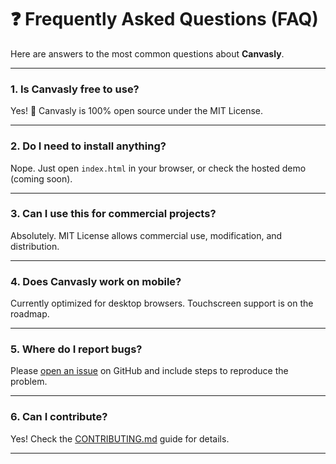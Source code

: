 # ❓ Frequently Asked Questions (FAQ)

Here are answers to the most common questions about **Canvasly**.

---

### 1. Is Canvasly free to use?
Yes! 🎉 Canvasly is 100% open source under the MIT License.

---

### 2. Do I need to install anything?
Nope. Just open `index.html` in your browser, or check the hosted demo (coming soon).

---

### 3. Can I use this for commercial projects?
Absolutely. MIT License allows commercial use, modification, and distribution.

---

### 4. Does Canvasly work on mobile?
Currently optimized for desktop browsers. Touchscreen support is on the roadmap.

---

### 5. Where do I report bugs?
Please [open an issue](../issues) on GitHub and include steps to reproduce the problem.

---

### 6. Can I contribute?
Yes! Check the [CONTRIBUTING.md](../CONTRIBUTING.md) guide for details.

---
